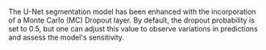 The U-Net segmentation model has been enhanced with the incorporation of a Monte Carlo (MC) Dropout layer. By default, the dropout probability is set to 0.5, but one can adjust this value to observe variations in predictions and assess the model's sensitivity.
